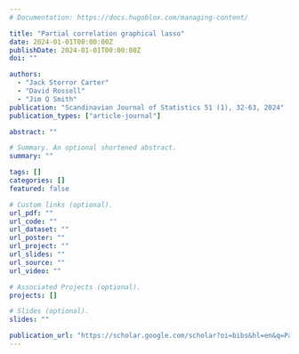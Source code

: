 ```yaml
---
# Documentation: https://docs.hugoblox.com/managing-content/

title: "Partial correlation graphical lasso"
date: 2024-01-01T00:00:00Z
publishDate: 2024-01-01T00:00:00Z
doi: ""

authors:
  - "Jack Storror Carter"
  - "David Rossell"
  - "Jim Q Smith"
publication: "Scandinavian Journal of Statistics 51 (1), 32-63, 2024"
publication_types: ["article-journal"]

abstract: ""

# Summary. An optional shortened abstract.
summary: ""

tags: []
categories: []
featured: false

# Custom links (optional).
url_pdf: ""
url_code: ""
url_dataset: ""
url_poster: ""
url_project: ""
url_slides: ""
url_source: ""
url_video: ""

# Associated Projects (optional).
projects: []

# Slides (optional).
slides: ""

publication_url: "https://scholar.google.com/scholar?oi=bibs&hl=en&q=Partial+correlation+graphical+lasso"
---
```

